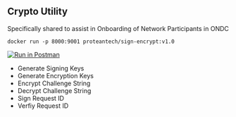 
## Crypto Utility 
Specifically shared to assist in Onboarding of Network Participants in ONDC

``docker run -p 8000:9001 proteantech/sign-encrypt:v1.0``

[![Run in Postman](https://run.pstmn.io/button.svg)](https://god.postman.co/run-collection/e32f6a1f364d4c74023d?action=collection%2Fimport)

* Generate Signing Keys
* Generate Encryption Keys
* Encrypt Challenge String
* Decrypt Challenge String
* Sign Request ID
* Verfiy Request ID